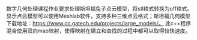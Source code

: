 数字几何处理课程作业要求处理斯坦福兔子点云模型，将stl格式转换为off格式。
显示点云模型可以使用Meshlab软件，支持多种三维点云格式；斯坦福几何模型下载地址：https://www.cc.gatech.edu/projects/large_models/。
此c++程序混合使用双向map映射，使得映射在建立和查找的过程中都可以取得较快速度。

